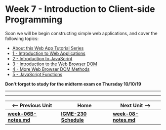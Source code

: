 # Week 7 - Introduction to Client-side Programming

Soon we will be begin constructing simple web applications, and cover the following topics:

- [About this Web App Tutorial Series](https://github.com/tonethar/IGME-230-Master/tree/master/notes/web-apps-0.md)
- [1 - Introduction to Web Applications](https://github.com/tonethar/IGME-230-Master/tree/master/notes/web-apps-1.md)
- [2 - Introduction to JavaScript](https://github.com/tonethar/IGME-230-Master/tree/master/notes/web-apps-2.md)
- [3 - Introduction to the Web Browser DOM](https://github.com/tonethar/IGME-230-Master/tree/master/notes/web-apps-3.md)
- [4 - More Web Browser DOM Methods](https://github.com/tonethar/IGME-230-Master/tree/master/notes/web-apps-4.md)
- [5 - JavaScript Functions](https://github.com/tonethar/IGME-230-Master/tree/master/notes/web-apps-5.md)

**Don't forget to study for the midterm exam on Thursday 10/10/19**

<hr><hr>

| <-- Previous Unit | Home | Next Unit -->
| --- | --- | --- 
| [**week-06B-notes.md**](week-06B-notes.md)     |  [**IGME-230 Schedule**](../schedule.md) | [**week-08-notes.md**](week-08-notes.md)
